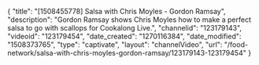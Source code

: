 {
    "title": "[1508455778] Salsa with Chris Moyles - Gordon Ramsay",
    "description": "Gordon Ramsay shows Chris Moyles how to make a perfect salsa to go with scallops for Cookalong Live.",
    "channelid": "123179143",
    "videoid": "123179454",
    "date_created": "1270116384",
    "date_modified": "1508373765",
    "type": "captivate",
    "layout": "channelVideo",
    "url": "\/food-network\/salsa-with-chris-moyles-gordon-ramsay\/123179143-123179454"
}